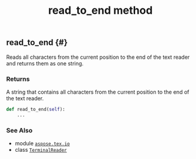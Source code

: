 ﻿---
title: read_to_end method
second_title: Aspose.TeX for Python via .NET API References
description: 
type: docs
weight: 50
url: /python-net/aspose.tex.io/terminalreader/read_to_end/
is_root: false
---

## read_to_end {#}

Reads all characters from the current position to the end of the text reader and returns them as one string.


### Returns 


A string that contains all characters from the current position to the end of the text reader.


```python
def read_to_end(self):
    ...
```





### See Also
* module [`aspose.tex.io`](../../)
* class [`TerminalReader`](/tex/python-net/aspose.tex.io/terminalreader)
